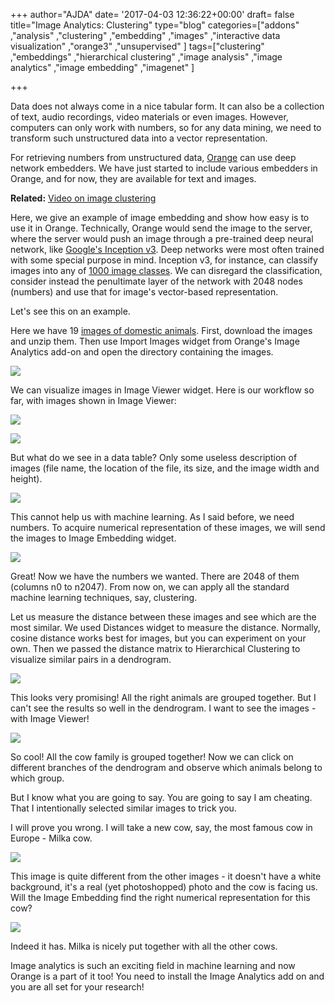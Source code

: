 +++
author="AJDA"
date= '2017-04-03 12:36:22+00:00'
draft= false
title="Image Analytics: Clustering"
type="blog"
categories=["addons" ,"analysis" ,"clustering" ,"embedding" ,"images" ,"interactive  data visualization" ,"orange3" ,"unsupervised" ]
tags=["clustering" ,"embeddings" ,"hierarchical clustering" ,"image analysis" ,"image analytics" ,"image embedding" ,"imagenet" ]

+++

Data does not always come in a nice tabular form. It can also be a collection of text, audio recordings, video materials or even images. However, computers can only work with numbers, so for any data mining, we need to transform such unstructured data into a vector representation.

For retrieving numbers from unstructured data, [Orange](http://orange.biolab.si) can use deep network embedders. We have just started to include various embedders in Orange, and for now, they are available for text and images.



**Related:** [Video on image clustering](https://www.youtube.com/watch?v=Iu8g2Twjn9U)



Here, we give an example of image embedding and show how easy is to use it in Orange. Technically, Orange would send the image to the server, where the server would push an image through a pre-trained deep neural network, like [Google's Inception v3](https://www.tensorflow.org/tutorials/image_recognition). Deep networks were most often trained with some special purpose in mind. Inception v3, for instance, can classify images into any of [1000 image classes](http://image-net.org/challenges/LSVRC/2014/browse-synsets). We can disregard the classification, consider instead the penultimate layer of the network with 2048 nodes (numbers) and use that for image's vector-based representation.

Let's see this on an example.

Here we have 19 [images of domestic animals](http://tinyurl.com/images-domestic-animals). First, download the images and unzip them. Then use Import Images widget from Orange's Image Analytics add-on and open the directory containing the images.

![](/images/2017/04/ImportImages.png)

We can visualize images in Image Viewer widget. Here is our workflow so far, with images shown in Image Viewer:

![](/images/2017/04/image-viewer.png )

![](/images/2017/03/Screen-Shot-2017-03-29-at-10.07.36.png)

But what do we see in a data table? Only some useless description of images (file name, the location of the file, its size, and the image width and height).

![](/images/2017/03/Screen-Shot-2017-03-29-at-10.11.06.png)

This cannot help us with machine learning. As I said before, we need numbers. To acquire numerical representation of these images, we will send the images to Image Embedding widget.

![](/images/2017/03/Screen-Shot-2017-03-29-at-10.15.50.png)

Great! Now we have the numbers we wanted. There are 2048 of them (columns n0 to n2047). From now on, we can apply all the standard machine learning techniques, say, clustering.

Let us measure the distance between these images and see which are the most similar. We used Distances widget to measure the distance. Normally, cosine distance works best for images, but you can experiment on your own. Then we passed the distance matrix to Hierarchical Clustering to visualize similar pairs in a dendrogram.

![](/images/2017/03/Screen-Shot-2017-03-29-at-10.20.38.png)

This looks very promising! All the right animals are grouped together. But I can't see the results so well in the dendrogram. I want to see the images - with Image Viewer!

![](/images/2017/03/Screen-Shot-2017-03-29-at-10.23.38.png)

So cool! All the cow family is grouped together! Now we can click on different branches of the dendrogram and observe which animals belong to which group.

But I know what you are going to say. You are going to say I am cheating. That I intentionally selected similar images to trick you.

I will prove you wrong. I will take a new cow, say, the most famous cow in Europe - Milka cow.

![](/images/2017/03/milka_cow_by_miki3d.jpg)

This image is quite different from the other images - it doesn't have a white background, it's a real (yet photoshopped) photo and the cow is facing us. Will the Image Embedding find the right numerical representation for this cow?

![](/images/2017/03/Screen-Shot-2017-03-29-at-10.30.41.png)

Indeed it has. Milka is nicely put together with all the other cows.

Image analytics is such an exciting field in machine learning and now Orange is a part of it too! You need to install the Image Analytics add on and you are all set for your research!
